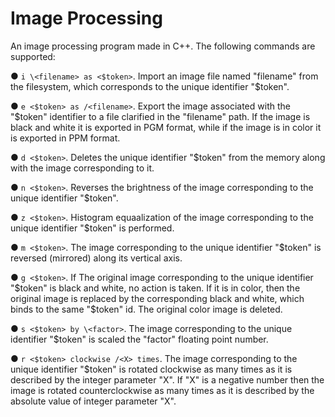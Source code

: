 # Image Processing
An image processing program made in C++. The following commands are supported:

● ```i \<filename> as <$token>```. Import an image file named "filename" from
the filesystem, which corresponds to the unique
identifier "$token".

● ```e <$token> as /<filename>```. Export the image associated with the
"$token" identifier to a file clarified in the "filename" path.
If the image is black and white it is exported in PGM format,
while if the image is in color it is exported in PPM format.

● ```d <$token>```. Deletes the unique identifier "$token" from the
memory along with the image corresponding to it.

● ```n <$token>```.  Reverses the brightness of the image corresponding
to the unique identifier "$token".

● ```z <$token>```. Histogram equaalization of the image corresponding
to the unique identifier "$token" is performed.

● ```m <$token>```. The image corresponding
to the unique identifier "$token" is reversed (mirrored) along its vertical axis.

● ```g <$token>```. If The original image corresponding
to the unique identifier "$token" is black and white, no action is taken.
If it is in color, then the original image is replaced by 
the corresponding black and white, which
binds to the same "$token" id. The original color image is deleted.

● ```s <$token> by \<factor>```. The image corresponding
to the unique identifier "$token" is scaled the "factor" floating point number.

● ```r <$token> clockwise /<Χ> times```. The image corresponding
to the unique identifier "$token" is rotated clockwise as many times as it is described by the integer parameter "X". If "X" is
a negative number then the image is rotated 
counterclockwise as many times as it is described by the absolute value of integer parameter "X".
